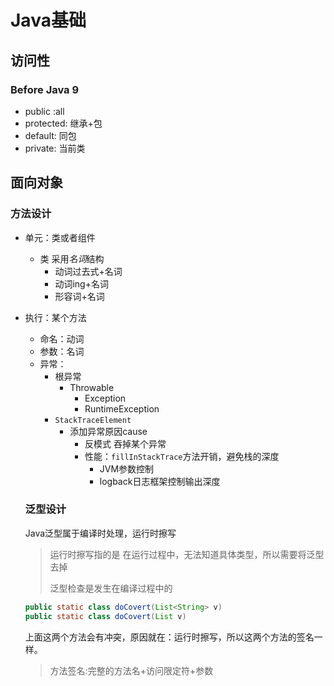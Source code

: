 # Java基础
## 访问性
### Before Java 9
-   public :all
-   protected: 继承+包
-   default: 同包
-   private: 当前类
## 面向对象
### 方法设计
-   单元：类或者组件
    -   类 采用*名词*结构
        -   动词过去式+名词
        -   动词ing+名词
        -   形容词+名词
    
-   执行：某个方法
    -   命名：动词
    -   参数：名词
    -   异常：
        -   根异常
            -   Throwable
                -   Exception
                -   RuntimeException
        -   `StackTraceElement`
            -   添加异常原因cause
                -   反模式 吞掉某个异常
                -   性能：`fillInStackTrace`方法开销，避免栈的深度
                    -   JVM参数控制
                    -   logback日志框架控制输出深度
    
    ### 泛型设计
    
    Java泛型属于编译时处理，运行时擦写
    
    >运行时擦写指的是 在运行过程中，无法知道具体类型，所以需要将泛型去掉
    >
    >泛型检查是发生在编译过程中的
    
    ```java
    public static class doCovert(List<String> v)
    public static class doCovert(List v)
    ```
    
    上面这两个方法会有冲突，原因就在：运行时擦写，所以这两个方法的签名一样。
    
    > 方法签名:完整的方法名+访问限定符+参数
    
    